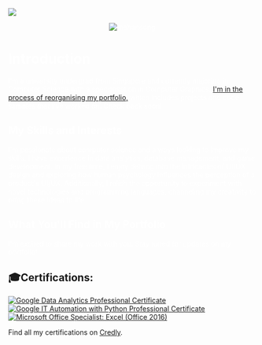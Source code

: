 <picture>
  <source media="(prefers-color-scheme: dark)" srcset="https://readme-typing-svg.herokuapp.com?font=GoogleSans&size=32&color=FFFFFF&lines=Hi+there!+I'm+Hans+🚀" />
  <img src="https://readme-typing-svg.herokuapp.com?font=GoogleSans&size=32&color=000000&lines=Hi+there!+I'm+Hans+🚀" />
</picture>
<div style="color:white">

<p align="center"> <img src="https://komarev.com/ghpvc/?username=thehansong" alt="thehansong" /> </p>

# Introduction
I'm a university undergrad from Singapore and currently majoring in Computer Science with a specialisation in Computer Graphics. [I'm in the process of reorganising my portfolio,](https://github.com/thehansong) which includes projects and code samples that I've worked on. Check back soon!

## My Skills and Interests
I'm passionate about computer science and always looking to improve my skills. I have experience in data analytics, database management, and game development. In my free time, I enjoy delving into the intricacies of UI/UX design and exploring how human psychology influences the perception of a product's UI/UX. Additionally, I relish the opportunity to experiment with novel technologies and programming languages, channeling my creativity to bring these ideas to life.

## What You'll Find in My Portfolio
I'm excited to share my work with you. Stay tuned for updates on my portfolio!
</div>


## 🎓Certifications:
<!--START_SECTION:badges-->
[![Google Data Analytics Professional Certificate](https://images.credly.com/size/85x85/images/d41de2b7-cbc2-47ec-bcf1-ebecbe83872f/GCC_badge_DA_1000x1000.png)](http://www.credly.com/badges/899208a2-c8d1-404c-bb80-7aeb47ae4384 "Google Data Analytics Professional Certificate")
[![Google IT Automation with Python Professional Certificate](https://images.credly.com/size/85x85/images/efbdc0d6-b46e-4e3c-8cf8-2314d8a5b971/GCC_badge_python_1000x1000.png)](http://www.credly.com/badges/ab55d8c4-ae59-40b0-bce4-5fca203ec940 "Google IT Automation with Python Professional Certificate")
[![Microsoft Office Specialist: Excel (Office 2016)](https://images.credly.com/size/85x85/images/d0790dc7-5127-4262-a492-1b60030b0114/MOS_Excel.png)](http://www.credly.com/badges/4b87cfe7-d28a-4236-b82b-ebe302fb10b1 "Microsoft Office Specialist: Excel (Office 2016)")
<!--END_SECTION:badges-->
Find all my certifications on [Credly](https://www.credly.com/users/thehansong/badges).
